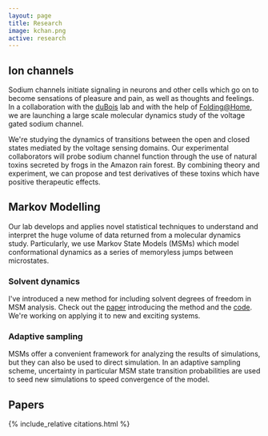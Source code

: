 ```yaml
---
layout: page
title: Research
image: kchan.png
active: research
---
```



## Ion channels

Sodium channels initiate signaling in neurons and other cells which go
on to become sensations of pleasure and pain, as well as thoughts and
feelings.  In a collaboration with the [duBois] lab and with the help
of [Folding@Home], we are launching a large scale molecular dynamics
study of the voltage gated sodium channel.

We're studying the dynamics of transitions between the open and closed
states mediated by the voltage sensing domains. Our experimental
collaborators will probe sodium channel function through the use of
natural toxins secreted by frogs in the Amazon rain forest.  By
combining theory and experiment, we can propose and test derivatives
of these toxins which have positive therapeutic effects.


[dubois]: http://duboislab.stanford.edu/
[folding@home]: https://folding.stanford.edu/

## Markov Modelling

Our lab develops and applies novel statistical techniques to
understand and interpret the huge volume of data returned from a
molecular dynamics study. Particularly, we use Markov State Models
(MSMs) which model conformational dynamics as a series of memoryless
jumps between microstates. 

### Solvent dynamics

I've introduced a new method for including solvent degrees of freedom
in MSM analysis. Check out the [paper][shellspaper] introducing
the method and the [code][shellsgithub]. We're working on applying it
to new and exciting systems.

[shellspaper]: http://dx.doi.org/10.1021/ct5010017
[shellsgithub]: https://github.com/mpharrigan/wetmsm

### Adaptive sampling

MSMs offer a convenient framework for analyzing the results of
simulations, but they can also be used to direct simulation. In an
adaptive sampling scheme, uncertainty in particular MSM state
transition probabilities are used to seed new simulations to speed
convergence of the model.

## Papers

{% include_relative citations.html %}


<!-- vim: tw=70
-->
